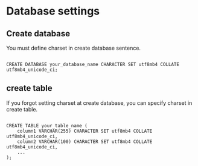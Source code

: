 # Database settings

## Create database

You must define charset in create database sentence.

```mariadb

CREATE DATABASE your_database_name CHARACTER SET utf8mb4 COLLATE utf8mb4_unicode_ci;

```

## create table

If you forgot setting charset at create database, you can specify charset in create table.

```mariadb

CREATE TABLE your_table_name (
    column1 VARCHAR(255) CHARACTER SET utf8mb4 COLLATE utf8mb4_unicode_ci,
    column2 VARCHAR(100) CHARACTER SET utf8mb4 COLLATE utf8mb4_unicode_ci,
    ...
);

```
